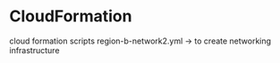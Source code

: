 # CloudFormation
cloud formation scripts
region-b-network2.yml -> to create networking infrastructure
